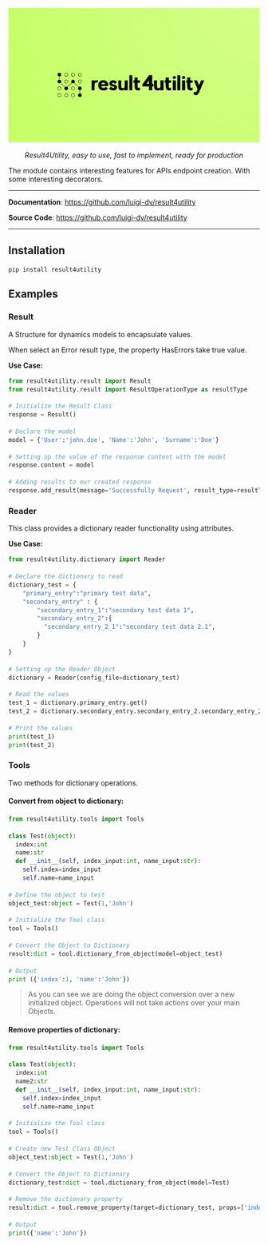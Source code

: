 <p align="center">
  <a href="https://github.com/luigi-dv/result4utility"><img src="https://raw.githubusercontent.com/Luigi-DV/result4utility/master/assets/img/logo-green.png" alt="Result4Utility Logo"></a>
</p>
<p align="center">
    <em>Result4Utility, easy to use, fast to implement, ready for production</em>
</p>

The module contains interesting features for APIs endpoint creation. 
With some interesting decorators.

---

**Documentation**: <a href="https://github.com/luigi-dv/result4utility" target="_blank">https://github.com/luigi-dv/result4utility </a>

**Source Code**: <a href="https://github.com/luigi-dv/result4utility" target="_blank">https://github.com/luigi-dv/result4utility </a>

---

## Installation
```
pip install result4utility
```


## Examples

###  __Result__

A Structure for dynamics models to encapsulate values. 

When select an Error result type, the property HasErrors take true value.


__Use Case:__

```py
from result4utility.result import Result
from result4utility.result import ResultOperationType as resultType

# Initialize the Result Class
response = Result()

# Declare the model
model = {'User':'john.doe', 'Name':'John', 'Surname':'Doe'}

# Setting up the value of the response content with the model
response.content = model

# Adding results to our created response
response.add_result(message='Successfully Request', result_type=resultType.SUCCESS)
```

###  __Reader__

This class provides a dictionary reader functionality using attributes.

__Use Case:__

```py
from result4utility.dictionary import Reader

# Declare the dictionary to read
dictionary_test = {
    "primary_entry":"primary test data",
    "secondary_entry" : {
        "secondary_entry_1":"secondary test data 1",
        "secondary_entry_2":{
          "secondary_entry_2_1":"secondary test data 2.1",
        }        
    }
}

# Setting up the Reader Object
dictionary = Reader(config_file=dictionary_test)

# Read the values
test_1 = dictionary.primary_entry.get()
test_2 = dictionary.secondary_entry.secondary_entry_2.secondary_entry_2_1.get()

# Print the values
print(test_1)
print(test_2)
```

###  __Tools__

Two methods for dictionary operations.


#### __Convert from object to dictionary:__

```py
from result4utility.tools import Tools

class Test(object):
  index:int
  name:str
  def __init__(self, index_input:int, name_input:str):
    self.index=index_input
    self.name=name_input
      
# Define the object to test 
object_test:object = Test(1,'John')

# Initialize the Tool class
tool = Tools()

# Convert the Object to Dictionary
result:dict = tool.dictionary_from_object(model=object_test)

# Output
print ({'index':1, 'name':'John'})
```

> As you can see we are doing the object conversion over a new initialized object.
> Operations will not take actions over your main Objects.

#### __Remove properties of dictionary:__

```py
from result4utility.tools import Tools

class Test(object):
  index:int
  name2:str
  def __init__(self, index_input:int, name_input:str):
    self.index=index_input
    self.name=name_input
  
# Initialize the Tool class
tool = Tools()

# Create new Test Class Object 
object_test:object = Test(1,'John')

# Convert the Object to Dictionary
dictionary_test:dict = tool.dictionary_from_object(model=Test)

# Remove the dictionary property
result:dict = tool.remove_property(target=dictionary_test, props=['index'])

# Output
print({'name':'John'})
```
